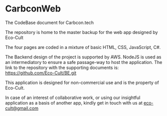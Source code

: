 # CarbconWeb

The CodeBase document for Carbcon.tech 

The repository is home to the master backup for the web app designed by Eco-Cult

The four pages are coded in a mixture of basic HTML, CSS, JavaScript, C#. 

The Backend design of the project is supported by AWS. NodeJS is used as an intermediatory to ensure a safe passage-way to host the application. The link to the repository with the supporting documents is: 
https://github.com/Eco-Cult/BE.git 


This application is designed for non-commercial use and is the property of Eco-Cult. 

In case of an interest of collaborative work, or using our insightful application as a basis of another app, kindly get in touch with us at eco-cult@gmail.com
